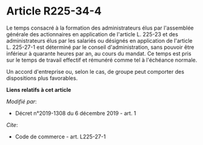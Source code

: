 # Article R225-34-4

Le temps consacré à la formation des administrateurs élus par l'assemblée générale des actionnaires en application de
l'article L. 225-23 et des administrateurs élus par les salariés ou désignés en application de l'article L. 225-27-1 est
déterminé par le conseil d'administration, sans pouvoir être inférieur à quarante heures par an, au cours du mandat. Ce temps
est pris sur le temps de travail effectif et rémunéré comme tel à l'échéance normale.

Un accord d'entreprise ou, selon le cas, de groupe peut comporter des dispositions plus favorables.

**Liens relatifs à cet article**

_Modifié par_:

  - Décret n°2019-1308 du 6 décembre 2019 - art. 1

_Cite_:

  - Code de commerce - art. L225-27-1
